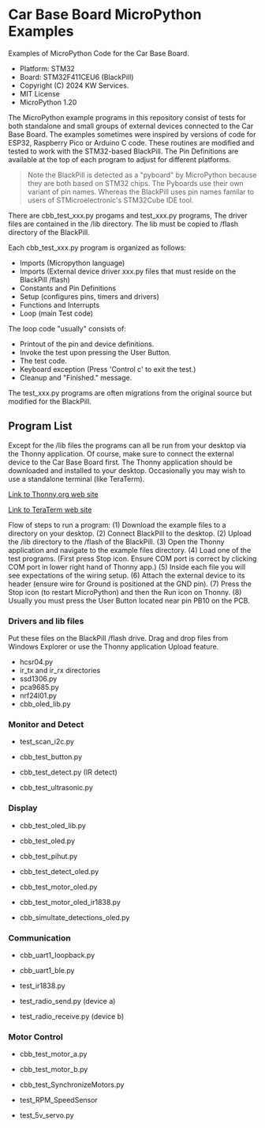# Car Base Board MicroPython Examples
Examples of MicroPython Code for the Car Base Board.

* Platform: STM32
* Board: STM32F411CEU6 (BlackPill)
* Copyright (C) 2024 KW Services.
* MIT License
* MicroPython 1.20

The MicroPython example programs in this repository consist of tests for both standalone and small groups of external devices connected to the Car Base Board. The examples sometimes were inspired by versions of code for ESP32, Raspberry Pico or Arduino C code.  These routines are modified and tested to work with the STM32-based BlackPill.  The Pin Definitions are available at the top of each program to adjust for different platforms.

>Note the BlackPill is detected as a "pyboard" by MicroPython because they are both based on STM32 chips. The Pyboards use their own variant of pin names.  Whereas the BlackPill uses pin names familar to users of STMicroelectronic's STM32Cube IDE tool.

There are cbb_test_xxx.py progams and test_xxx.py programs,  The driver files are contained in the /lib directory. The lib must be copied to /flash directory of the BlackPill.

Each cbb_test_xxx.py program is organized as follows:
- Imports (Micropython language)
- Imports (External device driver xxx.py files that must reside on the BlackPill /flash)
- Constants and Pin Definitions
- Setup (configures pins, timers and drivers)
- Functions and Interrupts
- Loop (main Test code)

The loop code "usually" consists of:
- Printout of the pin and device definitions.
- Invoke the test upon pressing the User Button.
- The test code.
- Keyboard exception (Press 'Control c' to exit the test.)
- Cleanup and "Finished." message.

The test_xxx.py programs are often migrations from the original source but modified for the BlackPill.

## Program List 
Except for the /lib files the programs can all be run from your desktop via the Thonny application.  Of course, make sure to connect the external device to the Car Base Board first.  The Thonny application should be downloaded and installed to your desktop.  Occasionally you may wish to use a standalone terminal (like TeraTerm).

[Link to Thonny.org web site](https://thonny.org)

[Link to TeraTerm web site](https://sourceforge.net/projects/tera-term/)


Flow of steps to run a program:
(1) Download the example files to a directory on your desktop.
(2) Connect BlackPill to the desktop.
(2) Upload the /lib directory to the /flash of the BlackPill. 
(3) Open the Thonny application and navigate to the example files directory.
(4) Load one of the test programs. (First press Stop icon. Ensure COM port is correct by clicking COM port in lower right hand of Thonny app.)
(5) Inside each file you will see expectations of the wiring setup.
(6) Attach the external device to its header (ensure wire for Ground is positioned at the GND pin).
(7) Press the Stop icon (to restart MicroPython) and then the Run icon on Thonny.
(8) Usually you must press the User Button located near pin PB10 on the PCB.


### Drivers and lib files
Put these files on the BlackPill /flash drive. Drag and drop files from Windows Explorer or use the Thonny application Upload feature.

- hcsr04.py
- ir_tx and ir_rx directories
- ssd1306.py
- pca9685.py
- nrf24l01.py
- cbb_oled_lib.py

### Monitor and Detect
- test_scan_i2c.py

- cbb_test_button.py
- cbb_test_detect.py (IR detect)
- cbb_test_ultrasonic.py

### Display
- cbb_test_oled_lib.py
- cbb_test_oled.py
- cbb_test_pihut.py

- cbb_test_detect_oled.py
- cbb_test_motor_oled.py
- cbb_test_motor_oled_ir1838.py
- cbb_simultate_detections_oled.py

### Communication
- cbb_uart1_loopback.py
- cbb_uart1_ble.py

- test_ir1838.py
- test_radio_send.py (device a)
- test_radio_receive.py (device b)

### Motor Control
- cbb_test_motor_a.py
- cbb_test_motor_b.py
- cbb_test_SynchronizeMotors.py
- test_RPM_SpeedSensor

- test_5v_servo.py